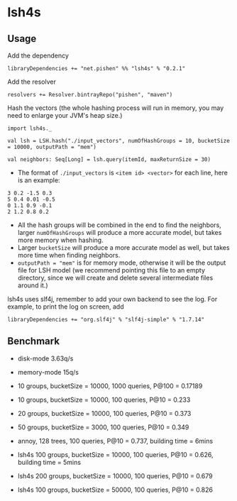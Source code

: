# lsh4s

## Usage
Add the dependency
```
libraryDependencies += "net.pishen" %% "lsh4s" % "0.2.1"
```
Add the resolver
```
resolvers += Resolver.bintrayRepo("pishen", "maven")
```
Hash the vectors (the whole hashing process will run in memory, you may need to enlarge your JVM's heap size.)
```
import lsh4s._

val lsh = LSH.hash("./input_vectors", numOfHashGroups = 10, bucketSize = 10000, outputPath = "mem")

val neighbors: Seq[Long] = lsh.query(itemId, maxReturnSize = 30)
```
* The format of `./input_vectors` is `<item id> <vector>` for each line, here is an example:
```
3 0.2 -1.5 0.3
5 0.4 0.01 -0.5
0 1.1 0.9 -0.1
2 1.2 0.8 0.2
```
* All the hash groups will be combined in the end to find the neighbors, larger `numOfHashGroups` will produce a more accurate model, but takes more memory when hashing.
* Larger `bucketSize` will produce a more accurate model as well, but takes more time when finding neighbors.
* `outputPath = "mem"` is for memory mode, otherwise it will be the output file for LSH model (we recommend pointing this file to an empty directory, since we will create and delete several intermediate files around it.)

lsh4s uses slf4j, remember to add your own backend to see the log. For example, to print the log on screen, add
```
libraryDependencies += "org.slf4j" % "slf4j-simple" % "1.7.14"
```

## Benchmark
* disk-mode 3.63q/s
* memory-mode 15q/s

* 10 groups, bucketSize = 10000, 1000 queries, P@100 = 0.17189
* 10 groups, bucketSize = 10000, 100 queries, P@10 = 0.233
* 20 groups, bucketSize = 10000, 100 queries, P@10 = 0.373
* 50 groups, bucketSize = 3000, 100 queries, P@10 = 0.349
* annoy, 128 trees, 100 queries, P@10 = 0.737, building time = 6mins
* lsh4s 100 groups, bucketSize = 10000, 100 queries, P@10 = 0.626, building time = 5mins
* lsh4s 200 groups, bucketSize = 10000, 100 queries, P@10 = 0.679
* lsh4s 100 groups, bucketSize = 50000, 100 queries, P@10 = 0.826
